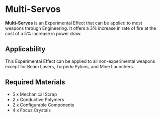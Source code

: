 # Multi-Servos
**Multi-Servos** is an Experimental Effect that can be applied to most weapons through Engineering. It offers a 3% increase in rate of fire at the cost of a 5% increase in power draw.

## Applicability

This Experimental Effect can be applied to all non-experimental weapons except for Beam Lasers, Torpedo Pylons, and Mine Launchers.

## Required Materials

- 5 x Mechanical Scrap
- 2 x Conductive Polymers
- 2 x Configurable Components
- 4 x Focus Crystals